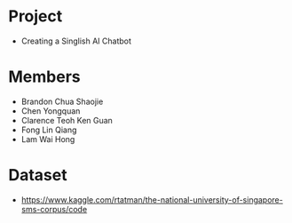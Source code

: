 # Project
- Creating a Singlish AI Chatbot

# Members
- Brandon Chua Shaojie
- Chen Yongquan
- Clarence Teoh Ken Guan
- Fong Lin Qiang
- Lam Wai Hong

# Dataset
- https://www.kaggle.com/rtatman/the-national-university-of-singapore-sms-corpus/code
